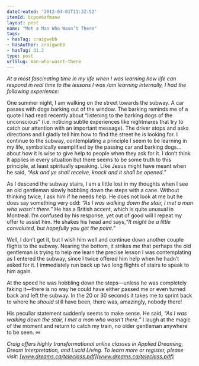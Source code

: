 ```yaml
---
dateCreated: '2012-04-01T11:32:52'
itemId: bcpov6zfmanw
layout: post
name: "Met a Man Who Wasn’t There"
tags:
- hasTag: craigwebb
- hasAuthor: craigwebb
- hasTag: 31.2
type: post
urlSlug: man-who-wasnt-there
---
```

*At a most fascinating time in my life when I was learning how life can respond in real time to the lessons I was /am learning internally, I had the following experience:*

One summer night, I am walking on the street towards the subway. A car passes with dogs barking out of the window. The barking reminds me of a quote I had read recently about “listening to the barking dogs of the unconscious” (i.e. noticing subtle experiences like nightmares that try to catch our attention with an important message). The driver stops and asks directions and I gladly tell him how to find the street he is looking for. I continue to the subway, contemplating a principle I seem to be learning in my life, symbolically exemplified by the passing car and barking dogs... about how it is wise to give help to people when they ask for it. I don’t think it applies in every situation but there seems to be some truth to this principle, at least spiritually speaking. Like Jesus might have meant when he said, *“Ask and ye shall receive, knock and it shall be opened.”*

As I descend the subway stairs, I am a little lost in my thoughts when I see an old gentleman slowly hobbling down the steps with a cane. Without thinking twice, I ask him if he needs help. He does not look at me but he does say something very odd: *“As I was walking down the stair, I met a man who wasn’t there.”* He has a British accent, which is quite unusual in Montreal. I’m confused by his response, yet out of good will I repeat my offer to assist him. He shakes his head and says,*“It might be a little convoluted, but hopefully you get the point.”* 

Well, I don’t get it, but I wish him well and continue down another couple flights to the subway. Nearing the bottom, it strikes me that perhaps the old gentleman is trying to help me learn the precise lesson I was contemplating as I entered the subway, since I twice offered him help when he hadn’t asked for it. I immediately run back up two long flights of stairs to speak to him again. 

At the speed he was hobbling down the steps—unless he was completely faking it—there is no way he could have either passed me or even turned back and left the subway. In the 20 or 30 seconds it takes me to sprint back to where he *should* still have been, there was, amazingly, nobody there! 

His peculiar statement suddenly seems to make sense. He said, *“As I was walking down the stair, I met a man who wasn’t there.”* I laugh at the magic of the moment and return to catch my train, no older gentleman anywhere to be seen. ∞ 

*Craig offers highly transformational online classes in Applied Dreaming, Dream Interpretation, and Lucid Living. To learn more or register, please visit: [www.dreams.ca/teleclass.pdf](www.dreams.ca/teleclass.pdf)*






